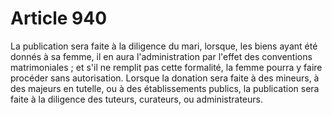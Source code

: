 # Article 940

La publication sera faite à la diligence du mari, lorsque, les biens ayant été donnés à sa femme, il en aura l'administration par l'effet des conventions matrimoniales ; et s'il ne remplit pas cette formalité, la femme pourra y faire procéder sans autorisation.   Lorsque la donation sera faite à des mineurs, à des majeurs en tutelle, ou à des établissements publics, la publication sera faite à la diligence des tuteurs, curateurs, ou administrateurs.